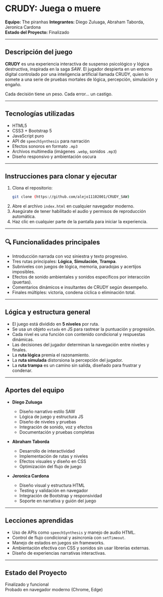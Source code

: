 # CRUDY: Juega o muere

**Equipo:** The piranhas
**Integrantes:** Diego Zuluaga, Abraham Taborda, Jeronica Cardona  
**Estado del Proyecto:** Finalizado

---

## Descripción del juego

**CRUDY** es una experiencia interactiva de suspenso psicológico y lógica destructiva, inspirada en la saga *SAW*. El jugador despierta en un entorno digital controlado por una inteligencia artificial llamada CRUDY, quien lo somete a una serie de pruebas mortales de lógica, percepción, simulación y engaño.

Cada decisión tiene un peso. Cada error... un castigo.

---

## Tecnologías utilizadas

- HTML5
- CSS3 + Bootstrap 5
- JavaScript puro
- API de `speechSynthesis` para narración
- Efectos sonoros en formato `.mp3`
- Archivos multimedia (imágenes `.webp`, sonidos `.mp3`)
- Diseño responsivo y ambientación oscura

---

## Instrucciones para clonar y ejecutar

1. Clona el repositorio:
   ```bash
   git clone (https://github.com/alejo11102001/CRUDY_SAW)
   ```
2. Abre el archivo `index.html` en cualquier navegador moderno.
3. Asegúrate de tener habilitado el audio y permisos de reproducción automática.
4. Haz clic en cualquier parte de la pantalla para iniciar la experiencia.

---

## 🔍 Funcionalidades principales

- Introducción narrada con voz siniestra y texto progresivo.
- Tres rutas principales: **Lógica**, **Simulación**, **Trampa**.
- Subniveles con juegos de lógica, memoria, paradojas y acertijos imposibles.
- Efectos de sonido ambientales y sonidos específicos por interacción (puertas).
- Comentarios dinámicos e insultantes de CRUDY según desempeño.
- Finales múltiples: victoria, condena cíclica o eliminación total.

---

## Lógica y estructura general

- El juego está dividido en **5 niveles** por ruta.
- Se usa un objeto `estado` en JS para rastrear la puntuación y progresión.
- Cada nivel es una función con contenido condicional y respuestas dinámicas.
- Las decisiones del jugador determinan la navegación entre niveles y finales.
- La **ruta lógica** premia el razonamiento.
- La **ruta simulada** distorsiona la percepción del jugador.
- La **ruta trampa** es un camino sin salida, diseñado para frustrar y condenar.

---

## Aportes del equipo

- **Diego Zuluaga**  
  - Diseño narrativo estilo SAW  
  - Lógica de juego y estructura JS  
  - Diseño de niveles y pruebas  
  - Integración de sonido, voz y efectos  
  - Documentación y pruebas completas  

- **Abraham Taborda**  
  - Desarrollo de interactividad  
  - Implementación de rutas y niveles  
  - Efectos visuales y diseño en CSS  
  - Optimización del flujo de juego  

- **Jeronica Cardona**  
  - Diseño visual y estructura HTML  
  - Testing y validación en navegador  
  - Integración de Bootstrap y responsividad  
  - Soporte en narrativa y guión del juego

---

## Lecciones aprendidas

- Uso de APIs como `speechSynthesis` y manejo de audio HTML.
- Control de flujo condicional y asincronía con `setTimeout`.
- Manejo de estados en juegos sin frameworks.
- Ambientación efectiva con CSS y sonidos sin usar librerías externas.
- Diseño de experiencias narrativas interactivas.

---

## Estado del Proyecto

Finalizado y funcional  
Probado en navegador moderno (Chrome, Edge)
